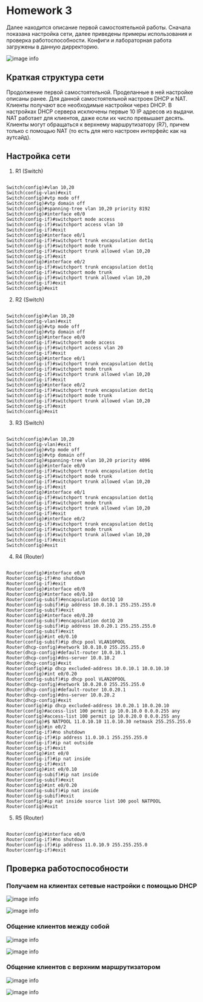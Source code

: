 # Homework 3

Далее находится описание первой самостоятельной работы. Сначала показана настройка сети, далее приведены примеры использования и проверка работоспособности. Конфиги и лабораторная работа загружены в данную дирректорию.

![image info](topology.jpg)

## Краткая структура сети

Продолжение первой самостоятельной. Проделанные в ней настройке описаны ранее. Для данной самостоятельной настроен DHCP и NAT. Клиенты получают все необходимые настройки через DHCP. В настройках DHCP сервера исключены первые 10 IP адресов из выдачи. NAT работает для клиентов, даже если их число превышает десять. Клиенты могут обращаться к верхнему маршрутизатору (R7), причем только с помощью NAT (то есть для него настроен интерфейс как на аутсайд).

## Настройка сети

1) R1 (Switch)

```

Switch(config)#vlan 10,20
Switch(config-vlan)#exit
Switch(config)#vtp mode off
Switch(config)#vtp domain off
Switch(config)#spanning-tree vlan 10,20 priority 8192
Switch(config)#interface e0/0
Switch(config-if)#switchport mode access
Switch(config-if)#switchport access vlan 10
Switch(config-if)#exit
Switch(config)#interface e0/1
Switch(config-if)#switchport trunk encapsulation dot1q
Switch(config-if)#switchport mode trunk
Switch(config-if)#switchport trunk allowed vlan 10,20
Switch(config-if)#exit
Switch(config)#interface e0/2
Switch(config-if)#switchport trunk encapsulation dot1q
Switch(config-if)#switchport mode trunk
Switch(config-if)#switchport trunk allowed vlan 10,20
Switch(config-if)#exit
Switch(config)#exit

```

2) R2 (Switch)

```

Switch(config)#vlan 10,20
Switch(config-vlan)#exit
Switch(config)#vtp mode off
Switch(config)#vtp domain off
Switch(config)#interface e0/0
Switch(config-if)#switchport mode access
Switch(config-if)#switchport access vlan 20
Switch(config-if)#exit
Switch(config)#interface e0/1
Switch(config-if)#switchport trunk encapsulation dot1q
Switch(config-if)#switchport mode trunk
Switch(config-if)#switchport trunk allowed vlan 10,20
Switch(config-if)#exit
Switch(config)#interface e0/2
Switch(config-if)#switchport trunk encapsulation dot1q
Switch(config-if)#switchport mode trunk
Switch(config-if)#switchport trunk allowed vlan 10,20
Switch(config-if)#exit
Switch(config)#exit

```
3) R3 (Switch)

```

Switch(config)#vlan 10,20
Switch(config-vlan)#exit
Switch(config)#vtp mode off
Switch(config)#vtp domain off
Switch(config)#spanning-tree vlan 10,20 priority 4096
Switch(config)#interface e0/0
Switch(config-if)#switchport trunk encapsulation dot1q
Switch(config-if)#switchport mode trunk
Switch(config-if)#switchport trunk allowed vlan 10,20
Switch(config-if)#exit
Switch(config)#interface e0/1
Switch(config-if)#switchport trunk encapsulation dot1q
Switch(config-if)#switchport mode trunk
Switch(config-if)#switchport trunk allowed vlan 10,20
Switch(config-if)#exit
Switch(config)#interface e0/2
Switch(config-if)#switchport trunk encapsulation dot1q
Switch(config-if)#switchport mode trunk
Switch(config-if)#switchport trunk allowed vlan 10,20
Switch(config-if)#exit
Switch(config)#exit

```

4) R4 (Router)

```

Router(config)#interface e0/0
Router(config-if)#no shutdown
Router(config-if)#exit
Router(config)#interface e0/0
Router(config)#interface e0/0.10
Router(config-subif)#encapsulation dot1Q 10
Router(config-subif)#ip address 10.0.10.1 255.255.255.0
Router(config-subif)#exit
Router(config)#interface e0/0.20
Router(config-subif)#encapsulation dot1Q 20
Router(config-subif)#ip address 10.0.20.1 255.255.255.0
Router(config-subif)#exit
Router(config)#int e0/0.10
Router(config-subif)#ip dhcp pool VLAN10POOL
Router(dhcp-config)#network 10.0.10.0 255.255.255.0
Router(dhcp-config)#default-router 10.0.10.1
Router(dhcp-config)#dns-server 10.0.10.2
Router(dhcp-config)#exit
Router(config)#ip dhcp excluded-address 10.0.10.1 10.0.10.10
Router(config)#int e0/0.20
Router(config-subif)#ip dhcp pool VLAN20POOL
Router(dhcp-config)#network 10.0.20.0 255.255.255.0
Router(dhcp-config)#default-router 10.0.20.1
Router(dhcp-config)#dns-server 10.0.20.2
Router(dhcp-config)#exit
Router(config)#ip dhcp excluded-address 10.0.20.1 10.0.20.10
Router(config)#access-list 100 permit ip 10.0.10.0 0.0.0.255 any
Router(config)#access-list 100 permit ip 10.0.20.0 0.0.0.255 any
Router(config)#$ NATPOOL 11.0.10.10 11.0.10.30 netmask 255.255.255.0
Router(config)#in e0/2
Router(config-if)#no shutdown
Router(config-if)#ip address 11.0.10.1 255.255.255.0
Router(config-if)#ip nat outside
Router(config-if)#exit
Router(config)#int e0/0
Router(config-if)#ip nat inside
Router(config-if)#exit
Router(config)#int e0/0.10
Router(config-subif)#ip nat inside
Router(config-subif)#exit
Router(config)#int e0/0.20
Router(config-subif)#ip nat inside
Router(config-subif)#exit
Router(config)#ip nat inside source list 100 pool NATPOOL
Router(config)#exit

```

5) R5 (Router)

```

Router(config)#interface e0/0
Router(config-if)#no shutdown
Router(config-if)#ip address 11.0.10.9 255.255.255.0
Router(config-if)#exit

```


## Проверка работоспособности

### Получаем на клиентах сетевые настройки с помощью DHCP

![image info](test_1.jpg)

![image info](test_2.jpg)

### Общение клиентов между собой

![image info](test_3.jpg)

![image info](test_4.jpg)

### Общение клиентов с верхним маршрутизатором

![image info](test_5.jpg)

![image info](test_6.jpg)
